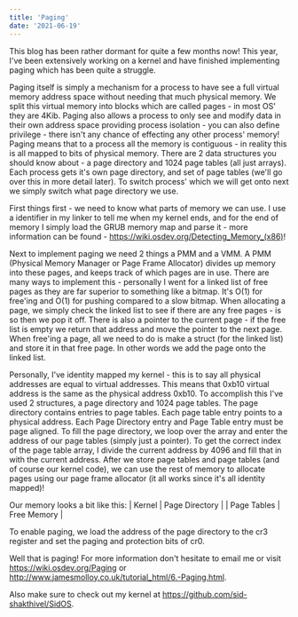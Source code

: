 ```yaml
---
title: 'Paging'
date: '2021-06-19'
---
```


This blog has been rather dormant for quite a few months now!
This year, I've been extensively working on a kernel and have finished implementing paging which has been quite a struggle.

Paging itself is simply a mechanism for a process to have see a full virtual memory address space without needing that much physical memory. We split this virtual memory into blocks which are called pages - in most OS' they are 4Kib. Paging also allows a process to only see and modify data in their own address space providing process isolation - you can also define privilege - there isn't any chance of effecting any other process' memory! Paging means that to a process all the memory is contiguous - in reality this is all mapped to bits of physical memory. There are 2 data structures you should know about - a page directory and 1024 page tables (all just arrays). Each process gets it's own page directory, and set of page tables (we'll go over this in more detail later). To switch process' which we will get onto next we simply switch what page directory we use.

First things first - we need to know what parts of memory we can use. I use a identifier in my linker to tell me when my kernel ends, and for the end of memory I simply load the GRUB memory map and parse it - more information can be found - https://wiki.osdev.org/Detecting_Memory_(x86)!

Next to implement paging we need 2 things a PMM and a VMM. A PMM (Physical Memory Manager or Page Frame Allocator) divides up memory into these pages, and keeps track of which pages are in use. There are many ways to implement this - personally I went for a linked list of free pages as they are far superior to something like a bitmap. It's O(1) for free'ing and O(1) for pushing compared to a slow bitmap. When allocating a page, we simply check the linked list to see if there are any free pages - is so then we pop it off. There is also a pointer to the current page - if the free list is empty we return that address and move the pointer to the next page. When free'ing a page, all we need to do is make a struct (for the linked list) and store it in that free page. In other words we add the page onto the linked list.

Personally, I've identity mapped my kernel - this is to say all physical addresses are equal to virtual addresses. This means that 0xb10 virtual address is the same as the physical address 0xb10. To accomplish this I've used 2 structures, a page directory and 1024 page tables. The page directory contains entries to page tables. Each page table entry points to a physical address. Each Page Directory entry and Page Table entry must be page aligned. To fill the page directory, we loop over the array and enter the address of our page tables (simply just a pointer). To get the correct index of the page table array, I divide the current address by 4096 and fill that in with the current address. After we store page tables and page tables (and of course our kernel code), we can use the rest of memory to allocate pages using our page frame allocator (it all works since it's all identity mapped)!

Our memory looks a bit like this:
| Kernel | Page Directory | | Page Tables | Free Memory |

To enable paging, we load the address of the page directory to the cr3 register and set the paging and protection bits of cr0.

Well that is paging! For more information don't hesitate to email me or visit https://wiki.osdev.org/Paging or http://www.jamesmolloy.co.uk/tutorial_html/6.-Paging.html.

Also make sure to check out my kernel at https://github.com/sid-shakthivel/SidOS.
